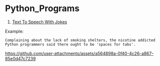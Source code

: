 # Python_Programs
1. [Text To Speech With Jokes](textTospeech.py)

Example:
```
Complaining about the lack of smoking shelters, the nicotine addicted Python programmers said there ought to be 'spaces for tabs'.
```
https://github.com/user-attachments/assets/a564898a-0f40-4c26-a867-85e0d47c7239


